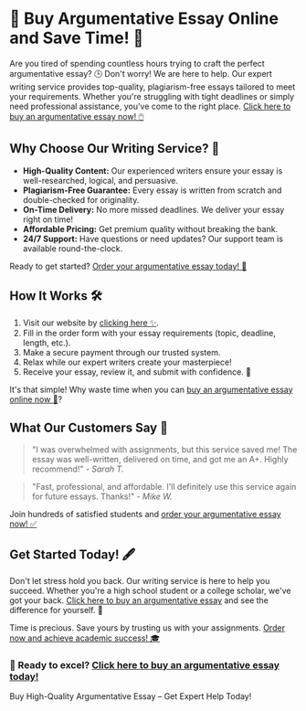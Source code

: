 <h1>🌟 Buy Argumentative Essay Online and Save Time! 🌟</h1>

<p>Are you tired of spending countless hours trying to craft the perfect argumentative essay? 🕒 Don't worry! We are here to help. Our expert writing service provides top-quality, plagiarism-free essays tailored to meet your requirements. Whether you're struggling with tight deadlines or simply need professional assistance, you've come to the right place. <a href="https://tinyurl.com/topessay?keyword=buy+argumentative+essay" target="_blank">Click here to buy an argumentative essay now! 🖱️</a></p>

<h2>Why Choose Our Writing Service? 🤔</h2>

<ul>
  <li><strong>High-Quality Content:</strong> Our experienced writers ensure your essay is well-researched, logical, and persuasive.</li>
  <li><strong>Plagiarism-Free Guarantee:</strong> Every essay is written from scratch and double-checked for originality.</li>
  <li><strong>On-Time Delivery:</strong> No more missed deadlines. We deliver your essay right on time!</li>
  <li><strong>Affordable Pricing:</strong> Get premium quality without breaking the bank.</li>
  <li><strong>24/7 Support:</strong> Have questions or need updates? Our support team is available round-the-clock.</li>
</ul>

<p>Ready to get started? <a href="https://tinyurl.com/topessay?keyword=buy+argumentative+essay" target="_blank">Order your argumentative essay today! 📑</a></p>

<h2>How It Works 🛠️</h2>

<ol>
  <li>Visit our website by <a href="https://tinyurl.com/topessay?keyword=buy+argumentative+essay" target="_blank">clicking here ✨</a>.</li>
  <li>Fill in the order form with your essay requirements (topic, deadline, length, etc.).</li>
  <li>Make a secure payment through our trusted system.</li>
  <li>Relax while our expert writers create your masterpiece!</li>
  <li>Receive your essay, review it, and submit with confidence. 💯</li>
</ol>

<p>It's that simple! Why waste time when you can <a href="https://tinyurl.com/topessay?keyword=buy+argumentative+essay" target="_blank">buy an argumentative essay online now 🚀</a>?</p>

<h2>What Our Customers Say 🌟</h2>

<blockquote>
  "I was overwhelmed with assignments, but this service saved me! The essay was well-written, delivered on time, and got me an A+. Highly recommend!" - <em>Sarah T.</em>
</blockquote>
<blockquote>
  "Fast, professional, and affordable. I'll definitely use this service again for future essays. Thanks!" - <em>Mike W.</em>
</blockquote>

<p>Join hundreds of satisfied students and <a href="https://tinyurl.com/topessay?keyword=buy+argumentative+essay" target="_blank">order your argumentative essay now! ✅</a></p>

<h2>Get Started Today! 🖋️</h2>

<p>Don't let stress hold you back. Our writing service is here to help you succeed. Whether you're a high school student or a college scholar, we've got your back. <a href="https://tinyurl.com/topessay?keyword=buy+argumentative+essay" target="_blank">Click here to buy an argumentative essay</a> and see the difference for yourself. 🌟</p>

<p>Time is precious. Save yours by trusting us with your assignments. <a href="https://tinyurl.com/topessay?keyword=buy+argumentative+essay" target="_blank">Order now and achieve academic success! 🎓</a></p>

<h3>📌 Ready to excel? <a href="https://tinyurl.com/topessay?keyword=buy+argumentative+essay" target="_blank">Click here to buy an argumentative essay today!</a></h3>
Buy High-Quality Argumentative Essay – Get Expert Help Today!

